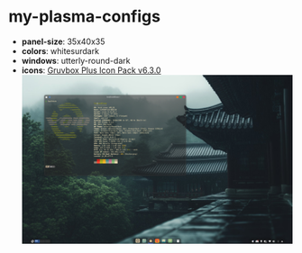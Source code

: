 # my-plasma-configs
- **panel-size**: 35x40x35  
- **colors**: whitesurdark  
- **windows**: utterly-round-dark  
- **icons**: [Gruvbox Plus Icon Pack v6.3.0](https://github.com/SylEleuth/gruvbox-plus-icon-pack/releases/download/v6.3.0/gruvbox-plus-icon-pack-6.3.0.zip)
![Setup](./print.png)
